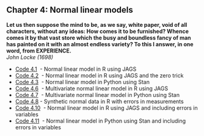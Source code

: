## Chapter 4: Normal linear models

**Let us then suppose the mind to be, as we say, white paper, void of all characters, without any ideas: How comes it to be furnished? Whence comes it by that vast store which the busy and boundless fancy of man has painted on it with an almost endless variety? To this I answer, in one word, from EXPERIENCE.**  
*John Locke (1698)*


- [Code 4.1](https://github.com/astrobayes/BMAD/blob/master/chapter_4/code_4.1.R)  - Normal linear model in R using JAGS
- [Code 4.2](https://github.com/astrobayes/BMAD/blob/master/chapter_4/code_4.2.R)  - Normal linear model in R using JAGS and the zero trick
- [Code 4.3](https://github.com/astrobayes/BMAD/blob/master/chapter_4/code_4.3.py)  - Normal linear model in Python using Stan
- [Code 4.6](https://github.com/astrobayes/BMAD/blob/master/chapter_4/code_4.6.R)  - Multivariate normal linear model in R using JAGS
- [Code 4.7](https://github.com/astrobayes/BMAD/blob/master/chapter_4/code_4.7.py)  - Multivariate normal linear model in Python using Stan
- [Code 4.8](https://github.com/astrobayes/BMAD/blob/master/chapter_4/code_4.8_and_4.9.R)  - Synthetic normal data in R with errors in measurements
- [Code 4.10](https://github.com/astrobayes/BMAD/blob/master/chapter_4/code_4.10.R)  - Normal linear model in R using JAGS and including errors in variables
- [Code 4.11](https://github.com/astrobayes/BMAD/blob/master/chapter_4/code_4.11.py)  - Normal linear model in Python using Stan and including errors in variables
